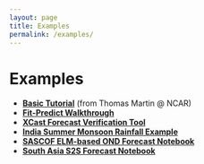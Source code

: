 ```yaml
---
layout: page 
title: Examples
permalink: /examples/ 
---
```


# Examples

- **[Basic Tutorial](https://github.com/kjhall01/xcast/blob/b1764eaa1bfaf17c85447f6571caf016a13b2915/notebooks/Tutorial/xcast_demo.ipynb)** (from Thomas Martin @ NCAR) 
- **[Fit-Predict Walkthrough](https://github.com/kjhall01/xcast/blob/b1764eaa1bfaf17c85447f6571caf016a13b2915/notebooks/Tutorial/Fit-Predict-Example.ipynb)**
- **[XCast Forecast Verification Tool](https://github.com/kjhall01/xcast/blob/b1764eaa1bfaf17c85447f6571caf016a13b2915/notebooks/Tools/XCast-Forecast-Verification.ipynb)** 
- **[India Summer Monsoon Rainfall Example](https://github.com/kjhall01/monsoon/blob/e236d058da8c0c62e7d6d6a7eb7f81a9ed49aa26/IndiaJJAS.ipynb)**
- **[SASCOF ELM-based OND Forecast Notebook](https://github.com/kjhall01/SASCOF22/blob/0229f6f9d6ce4b39b3e7c41a3b36f2af6f9b55ba/sascof_elm_forecasts.ipynb)** 
- **[South Asia S2S Forecast Notebook](https://github.com/kjhall01/southasia_subseasonal/blob/bc6f7558d3557e5eb9569e67149457a92a21491d/SouthAsiaS2S.ipynb)**
